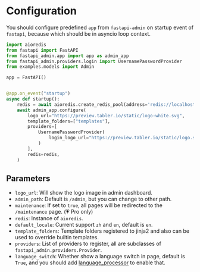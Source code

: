 # Configuration

You should configure predefined `app` from `fastapi-admin` on startup event of `fastapi`, because which should be in
asyncio loop context.

```python
import aioredis
from fastapi import FastAPI
from fastapi_admin.app import app as admin_app
from fastapi_admin.providers.login import UsernamePasswordProvider
from examples.models import Admin

app = FastAPI()


@app.on_event("startup")
async def startup():
    redis = await aioredis.create_redis_pool(address='redis://localhost')
    await admin_app.configure(
        logo_url="https://preview.tabler.io/static/logo-white.svg",
        template_folders=["templates"],
        providers=[
            UsernamePasswordProvider(
                login_logo_url="https://preview.tabler.io/static/logo.svg", admin_model=Admin
            )
        ],
        redis=redis,
    )
```

## Parameters

- `logo_url`: Will show the logo image in admin dashboard.
- `admin_path`: Default is `/admin`, but you can change to other path.
- `maintenance`: If set to `true`, all pages will be redirected to the `/maintenance` page. (💗 Pro only)
- `redis`: Instance of `aioredis`.
- `default_locale`: Current support `zh` and `en`, default is `en`.
- `template_folders`: Template folders registered to jinja2 and also can be used to override builtin templates.
- `providers`: List of providers to register, all are subclasses of `fastapi_admin.providers.Provider`.
- `language_switch`: Whether show a language switch in page, default is `True`, and you should add [language_processor](/reference/middleware/#language_processor) to enable that.
